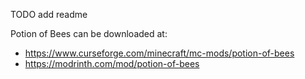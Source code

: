 TODO add readme

Potion of Bees can be downloaded at:
* https://www.curseforge.com/minecraft/mc-mods/potion-of-bees
* https://modrinth.com/mod/potion-of-bees
